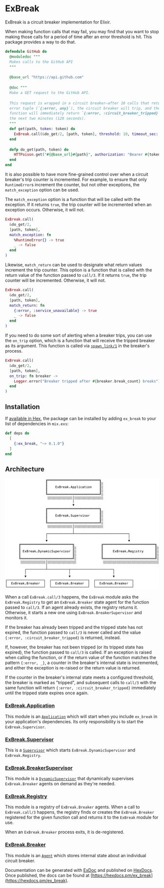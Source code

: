 # ExBreak

ExBreak is a circuit breaker implementation for Elixir.

When making function calls that may fail, you may find that you want to stop making those calls for a period of time after an error threshold is hit. This package provides a way to do that.

```elixir
defmodule GitHub do
  @moduledoc """
  Makes calls to the GitHub API
  """

  @base_url "https://api.github.com"

  @doc """
  Make a GET request to the GitHub API.

  This request is wrapped in a circuit breaker—after 10 calls that return an
  error tuple (`{:error, any}`), the circuit breaker will trip, and the
  function will immediately return `{:error, :circuit_breaker_tripped}` for
  the next two minutes (120 seconds).
  """
  def get(path, token: token) do
    ExBreak.call(&do_get/2, [path, token], threshold: 10, timeout_sec: 120)
  end

  defp do_get(path, token) do
    HTTPoison.get("#{@base_url}#{path}", authorization: "Bearer #{token}")
  end
end
```

It is also possible to have more fine-grained control over when a circuit breaker's trip counter is incremented. For example, to ensure that only `RuntimeError`s increment the counter, but not other exceptions, the `match_exception` option can be used.

The `match_exception` option is a function that will be called with the exception. If it returns `true`, the trip counter will be incremented when an exception occurs. Otherwise, it will not.

```elixir
ExBreak.call(
  &do_get/2,
  [path, token],
  match_exception: fn
    %RuntimeError{} -> true
    _ -> false
  end
)
```

Likewise, `match_return` can be used to designate what return values increment the trip counter. This option is a function that is called with the return value of the function passed to `call/3`. If it returns `true`, the trip counter will be incremented. Otherwise, it will not.

```elixir
ExBreak.call(
  &do_get/2,
  [path, token],
  match_return: fn
    {:error, :service_unavailable} -> true
    _ -> false
  end
)
```

If you need to do some sort of alerting when a breaker trips, you can use the `on_trip` option, which is a function that will receive the tripped breaker as its argument. This function is called via [`spawn_link/1`](https://hexdocs.pm/elixir/Kernel.html#spawn_link/1) in the breaker's process.

```elixir
ExBreak.call(
  &do_get/2,
  [path, token],
  on_trip: fn breaker ->
    Logger.error("Breaker tripped after #{breaker.break_count} breaks")
  end
)
```

## Installation

If [available in Hex](https://hex.pm/docs/publish), the package can be installed by adding `ex_break` to your list of dependencies in `mix.exs`:

```elixir
def deps do
  [
    {:ex_break, "~> 0.1.0"}
  ]
end
```

## Architecture

![](https://raw.githubusercontent.com/jclem/ex_break/master/architecture.png)

When a call `ExBreak.call/3` happens, the `ExBreak` module asks the `ExBreak.Registry` to get an `ExBreak.Breaker` state agent for the function passed to `call/3`. If an agent already exists, the registry returns it. Otherwise, it starts a new one using `ExBreak.BreakerSupervisor` and monitors it.

If the breaker has already been tripped and the tripped state has not expired, the function passed to `call/3` is never called and the value `{:error, :circuit_breaker_tripped}` is returned, instead.

If, however, the breaker has not been tripped (or its tripped state has expired), the function passed to `call/3` is called. If an exception is raised when calling the function, or if the return value of the function matches the pattern `{:error, _}`, a counter in the breaker's internal state is incremented, and either the exception is re-raised or the return value is returned.

If the counter in the breaker's internal state meets a configured threshold, the breaker is marked as "tripped", and subsequent calls to `call/3` with the same function will return `{:error, :circuit_breaker_tripped}` immediately until the tripped state expires once again.

### [ExBreak.Application](https://github.com/jclem/ex_break/blob/master/lib/ex_break/application.ex)

This module is an [`Application`](https://hexdocs.pm/elixir/Application.html) which will start when you include `ex_break` in your application's dependencies. Its only responsibility is to start the `ExBreak.Supervisor`.

### [ExBreak.Supervisor](https://github.com/jclem/ex_break/blob/master/lib/ex_break/supervisor.ex)

This is a [`Supervisor`](https://hexdocs.pm/elixir/Supervisor.html) which starts `ExBreak.DynamicSupervisor` and `ExBreak.Registry`.

### [ExBreak.BreakerSupervisor](https://github.com/jclem/ex_break/blob/master/lib/ex_break/supervisor.ex#L10)

This module is a [`DynamicSupervisor`](https://hexdocs.pm/elixir/DynamicSupervisor.html) that dynamically supervises `ExBreak.Breaker` agents on demand as they're needed.

### [ExBreak.Registry](https://github.com/jclem/ex_break/blob/master/lib/ex_break/registry.ex)

This module is a registry of `ExBreak.Breaker` agents. When a call to `ExBreak.call/3` happens, the registry finds or creates the `ExBreak.Breaker` registered for the given function call and returns it to the `ExBreak` module for use.

When an `ExBreak.Breaker` process exits, it is de-registered.

### [ExBreak.Breaker](https://github.com/jclem/ex_break/blob/master/lib/ex_break/breaker.ex)

This module is an [`Agent`](https://hexdocs.pm/elixir/Agent.html) which stores internal state about an individual circuit breaker.

Documentation can be generated with [ExDoc](https://github.com/elixir-lang/ex_doc) and published on [HexDocs](https://hexdocs.pm). Once published, the docs can be found at [https://hexdocs.pm/ex_break](https://hexdocs.pm/ex_break).
